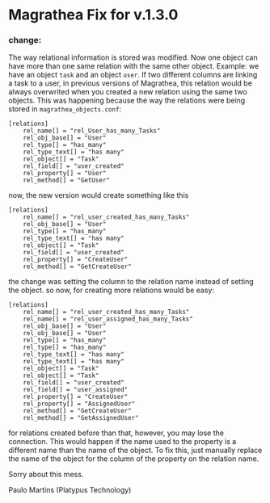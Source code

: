 # Magrathea Fix for v.1.3.0

### change:
The way relational information is stored was modified. Now one object can have more than one same relation with the same other object.
Example:
we have an object `task` and an object `user`.
If two different columns are linking a task to a user, in previous versions of Magrathea, this relation would be always overwrited when you created a new relation using the same two objects. This was happening because the way the relations were being stored in `magrathea_objects.conf`:

```
[relations]
	rel_name[] = "rel_User_has_many_Tasks"
	rel_obj_base[] = "User"
	rel_type[] = "has_many"
	rel_type_text[] = "has many"
	rel_object[] = "Task"
	rel_field[] = "user_created"
	rel_property[] = "User"
	rel_method[] = "GetUser"
```

now, the new version would create something like this

```
[relations]
	rel_name[] = "rel_user_created_has_many_Tasks"
	rel_obj_base[] = "User"
	rel_type[] = "has_many"
	rel_type_text[] = "has many"
	rel_object[] = "Task"
	rel_field[] = "user_created"
	rel_property[] = "CreateUser"
	rel_method[] = "GetCreateUser"
```

the change was setting the column to the relation name instead of setting the object.
so now, for creating more relations would be easy:

```
[relations]
	rel_name[] = "rel_user_created_has_many_Tasks"
	rel_name[] = "rel_user_assigned_has_many_Tasks"
	rel_obj_base[] = "User"
	rel_obj_base[] = "User"
	rel_type[] = "has_many"
	rel_type[] = "has_many"
	rel_type_text[] = "has many"
	rel_type_text[] = "has many"
	rel_object[] = "Task"
	rel_object[] = "Task"
	rel_field[] = "user_created"
	rel_field[] = "user_assigned"
	rel_property[] = "CreateUser"
	rel_property[] = "AssignedUser"
	rel_method[] = "GetCreateUser"
	rel_method[] = "GetAssignedUser"
```



for relations created before than that, however, you may lose the connection. This would happen if the name used to the property is a different name than the name of the object.
To fix this, just manually replace the name of the object for the column of the property on the relation name.

Sorry about this mess.


Paulo Martins
(Platypus Technology)


